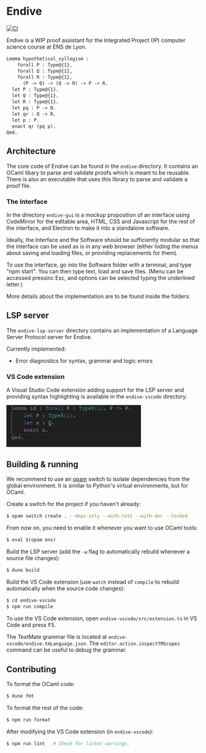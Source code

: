 # Endive

[![CI](https://github.com/ApollineRodary/Endive/actions/workflows/ci.yml/badge.svg)](https://github.com/ApollineRodary/Endive/actions/workflows/ci.yml)

Endive is a WIP proof assistant for the Integrated Project (IP) computer science
course at ENS de Lyon.

```coq
Lemma hypothetical_syllogism :
    forall P : Type@{1},
    forall Q : Type@{1},
    forall R : Type@{1},
      (P -> Q) -> (Q -> R) -> P -> R.
  let P : Type@{1}.
  let Q : Type@{1}.
  let R : Type@{1}.
  let pq : P -> Q.
  let qr : Q -> R.
  let p : P.
  exact qr (pq p).
Qed.
```

## Architecture

The core code of Endive can be found in the `endive` directory. It contains an
OCaml libary to parse and validate proofs which is meant to be reusable. There
is also an executable that uses this library to parse and validate a proof file.

### The Interface

In the directory `endive-gui` is a mockup proposition of an interface using
CodeMirror for the editable area, HTML, CSS and Javascript for the rest of the
interface, and Electron to make it into a standalone software.

Ideally, the Interface and the Software should be sufficiently modular so that
the interface can be used as is in any web browser (either hiding the menus
about saving and loading files, or providing replacements for them).

To use the interface, go into the Software folder with a terminal, and type "npm
start". You can then type text, load and save files. (Menu can be accessed
pressinc Esc, and options can be selected typing the underlined letter.)

More details about the implementation are to be found inside the folders.

## LSP server

The `endive-lsp-server` directory contains an implementation of a Language
Server Protocol server for Endive.

Currently implemented:

- Error diagnostics for syntax, grammar and logic errors

### VS Code extension

A Visual Studio Code extension adding support for the LSP server and providing
syntax highlighting is available in the `endive-vscode` directory.

![Editing an Endive file in VS Code](./endive-vscode/screenshot.png)

## Building & running

We recommend to use an [opam](https://opam.ocaml.org/) switch to isolate
dependencies from the global environment. It is similar to Python's virtual
environments, but for OCaml.

Create a switch for the project if you haven't already:

```sh
$ opam switch create . --deps-only --with-test --with-doc --locked
```

From now on, you need to enable it whenever you want to use OCaml tools:

```sh
$ eval $(opam env)
```

Build the LSP server (add the `-w` flag to automatically rebuild whenever a
source file changes):

```sh
$ dune build
```

Build the VS Code extension (use `watch` instead of `compile` to rebuild
automatically when the source code changes):

```sh
$ cd endive-vscode
$ npm run compile
```

To use the VS Code extension, open `endive-vscode/src/extension.ts` in VS Code
and press <kbd>F5</kbd>.

The TextMate grammar file is located at `endive-vscode/endive.tmLanguage.json`.
The `editor.action.inspectTMScopes` command can be useful to debug the grammar.

## Contributing

To format the OCaml code:

```sh
$ dune fmt
```

To format the rest of the code:
```sh
$ npm run format
```

After modifying the VS Code extension (in `endive-vscode`):

```sh
$ npm run lint   # Check for linter warnings.
```
